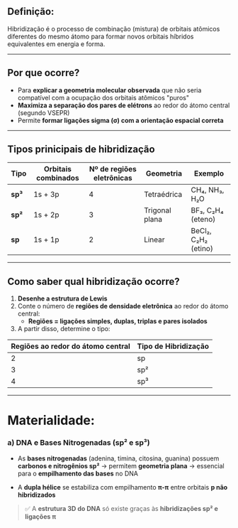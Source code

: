 ## Definição:

Hibridização é o processo de combinação (mistura) de orbitais atômicos diferentes do mesmo átomo para formar novos orbitais híbridos equivalentes em energia e forma.

---
## **Por que ocorre?**

- Para **explicar a geometria molecular observada** que não seria compatível com a ocupação dos orbitais atômicos "puros"
- **Maximiza a separação dos pares de elétrons** ao redor do átomo central (segundo VSEPR)
- Permite **formar ligações sigma (σ) com a orientação espacial correta**
---
## **Tipos prinicipais de hibridização**

| Tipo    | Orbitais combinados | Nº de regiões eletrônicas | Geometria      | Exemplo             |
| ------- | ------------------- | ------------------------- | -------------- | ------------------- |
| **sp³** | 1s + 3p             | 4                         | Tetraédrica    | CH₄, NH₃, H₂O       |
| **sp²** | 1s + 2p             | 3                         | Trigonal plana | BF₃, C₂H₄ (eteno)   |
| **sp**  | 1s + 1p             | 2                         | Linear         | BeCl₂, C₂H₂ (etino) |

---

## **Como saber qual hibridização ocorre?**

1. **Desenhe a estrutura de Lewis**
2. Conte o número de **regiões de densidade eletrônica** ao redor do átomo central:
    - **Regiões = ligações simples, duplas, triplas e pares isolados**
3. A partir disso, determine o tipo:

|Regiões ao redor do átomo central|Tipo de Hibridização|
|---|---|
|2|sp|
|3|sp²|
|4|sp³|

---

# **Materialidade**:


### a) **DNA e Bases Nitrogenadas (sp² e sp³)**

- As **bases nitrogenadas** (adenina, timina, citosina, guanina) possuem **carbonos e nitrogênios sp²** → permitem **geometria plana** → essencial para o **empilhamento das bases** no DNA
    
- A **dupla hélice** se estabiliza com empilhamento **π-π** entre orbitais **p não hibridizados**
    

> ✅ A **estrutura 3D do DNA** só existe graças às **hibridizações sp² e ligações π**